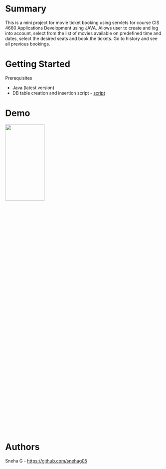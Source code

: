 # Summary
This is a mini project for movie ticket booking using servlets for course CIS 4660 Applications Development using JAVA. 
Allows user to create and log into account, select from the list of movies available on predefined time and dates, select the desired seats and book the tickets. Go to history and see all previous bookings.

# Getting Started
Prerequisites
<ul>
<li>Java (latest version)</li>
 <li>DB table creation and insertion script - <a href="https://github.com/snehag05/Book-Movie-Tickets/blob/dev/movietheater-202005031410.sql" >script</a></li>
</ul>

# Demo
<img src ="https://github.com/snehag05/Book-Movie-Tickets/blob/dev/WebContent/Book%20Ticket%20.gif" width="50%" height="25%">


# Authors
Sneha G - https://github.com/snehag05
